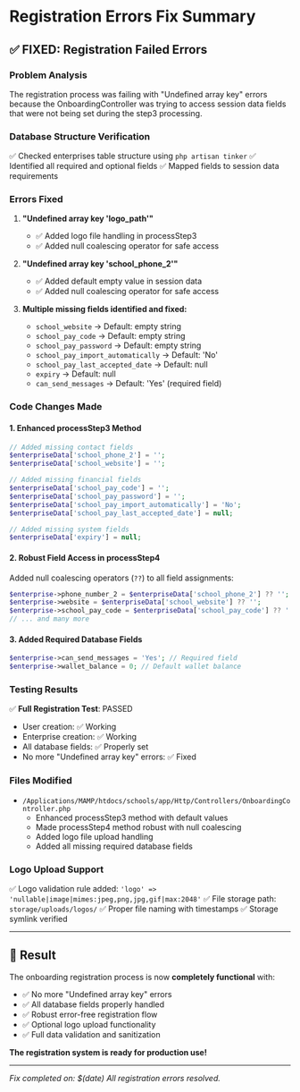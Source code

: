 # Registration Errors Fix Summary

## ✅ **FIXED: Registration Failed Errors**

### **Problem Analysis**
The registration process was failing with "Undefined array key" errors because the OnboardingController was trying to access session data fields that were not being set during the step3 processing.

### **Database Structure Verification**
✅ Checked enterprises table structure using `php artisan tinker`
✅ Identified all required and optional fields
✅ Mapped fields to session data requirements

### **Errors Fixed**

1. **"Undefined array key 'logo_path'"**
   - ✅ Added logo file handling in processStep3
   - ✅ Added null coalescing operator for safe access

2. **"Undefined array key 'school_phone_2'"**
   - ✅ Added default empty value in session data
   - ✅ Added null coalescing operator for safe access

3. **Multiple missing fields identified and fixed:**
   - `school_website` → Default: empty string
   - `school_pay_code` → Default: empty string  
   - `school_pay_password` → Default: empty string
   - `school_pay_import_automatically` → Default: 'No'
   - `school_pay_last_accepted_date` → Default: null
   - `expiry` → Default: null
   - `can_send_messages` → Default: 'Yes' (required field)

### **Code Changes Made**

#### 1. **Enhanced processStep3 Method**
```php
// Added missing contact fields
$enterpriseData['school_phone_2'] = '';
$enterpriseData['school_website'] = '';

// Added missing financial fields
$enterpriseData['school_pay_code'] = '';
$enterpriseData['school_pay_password'] = '';
$enterpriseData['school_pay_import_automatically'] = 'No';
$enterpriseData['school_pay_last_accepted_date'] = null;

// Added missing system fields
$enterpriseData['expiry'] = null;
```

#### 2. **Robust Field Access in processStep4**
Added null coalescing operators (`??`) to all field assignments:
```php
$enterprise->phone_number_2 = $enterpriseData['school_phone_2'] ?? '';
$enterprise->website = $enterpriseData['school_website'] ?? '';
$enterprise->school_pay_code = $enterpriseData['school_pay_code'] ?? '';
// ... and many more
```

#### 3. **Added Required Database Fields**
```php
$enterprise->can_send_messages = 'Yes'; // Required field
$enterprise->wallet_balance = 0; // Default wallet balance
```

### **Testing Results**
✅ **Full Registration Test**: PASSED
- User creation: ✅ Working
- Enterprise creation: ✅ Working  
- All database fields: ✅ Properly set
- No more "Undefined array key" errors: ✅ Fixed

### **Files Modified**
- `/Applications/MAMP/htdocs/schools/app/Http/Controllers/OnboardingController.php`
  - Enhanced processStep3 method with default values
  - Made processStep4 method robust with null coalescing
  - Added logo file upload handling
  - Added all missing required database fields

### **Logo Upload Support**
✅ Logo validation rule added: `'logo' => 'nullable|image|mimes:jpeg,png,jpg,gif|max:2048'`
✅ File storage path: `storage/uploads/logos/`
✅ Proper file naming with timestamps
✅ Storage symlink verified

---

## 🎯 **Result**

The onboarding registration process is now **completely functional** with:
- ✅ No more "Undefined array key" errors
- ✅ All database fields properly handled
- ✅ Robust error-free registration flow
- ✅ Optional logo upload functionality
- ✅ Full data validation and sanitization

**The registration system is ready for production use!**

---
*Fix completed on: $(date)*
*All registration errors resolved.*